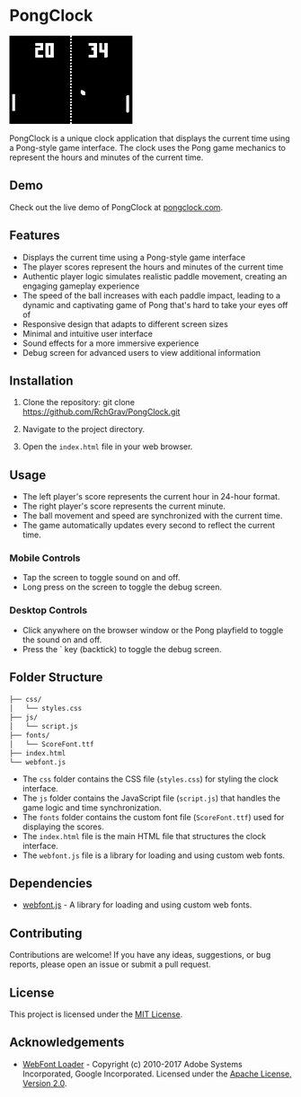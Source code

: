 # PongClock

![PongClock Demo](./assets/pongclock-demo.gif)

PongClock is a unique clock application that displays the current time using a Pong-style game interface. The clock uses the Pong game mechanics to represent the hours and minutes of the current time.

## Demo

Check out the live demo of PongClock at [pongclock.com](https://pongclock.com).

## Features

- Displays the current time using a Pong-style game interface
- The player scores represent the hours and minutes of the current time
- Authentic player logic simulates realistic paddle movement, creating an engaging gameplay experience
- The speed of the ball increases with each paddle impact, leading to a dynamic and captivating game of Pong that's hard to take your eyes off of
- Responsive design that adapts to different screen sizes
- Minimal and intuitive user interface
- Sound effects for a more immersive experience
- Debug screen for advanced users to view additional information

## Installation

1. Clone the repository:
git clone https://github.com/RchGrav/PongClock.git

2. Navigate to the project directory.

3. Open the `index.html` file in your web browser.

## Usage

- The left player's score represents the current hour in 24-hour format.
- The right player's score represents the current minute.
- The ball movement and speed are synchronized with the current time.
- The game automatically updates every second to reflect the current time.

### Mobile Controls
- Tap the screen to toggle sound on and off.
- Long press on the screen to toggle the debug screen.

### Desktop Controls
- Click anywhere on the browser window or the Pong playfield to toggle the sound on and off.
- Press the \` key (backtick) to toggle the debug screen.

## Folder Structure
```PongClock/
├── css/
│   └── styles.css
├── js/
│   └── script.js
├── fonts/
│   └── ScoreFont.ttf
├── index.html
└── webfont.js
```

- The `css` folder contains the CSS file (`styles.css`) for styling the clock interface.
- The `js` folder contains the JavaScript file (`script.js`) that handles the game logic and time synchronization.
- The `fonts` folder contains the custom font file (`ScoreFont.ttf`) used for displaying the scores.
- The `index.html` file is the main HTML file that structures the clock interface.
- The `webfont.js` file is a library for loading and using custom web fonts.

## Dependencies

- [webfont.js](https://github.com/typekit/webfontloader) - A library for loading and using custom web fonts.

## Contributing

Contributions are welcome! If you have any ideas, suggestions, or bug reports, please open an issue or submit a pull request.

## License

This project is licensed under the [MIT License](LICENSE).

## Acknowledgements

- [WebFont Loader](https://github.com/typekit/webfontloader) - Copyright (c) 2010-2017 Adobe Systems Incorporated, Google Incorporated.
  Licensed under the [Apache License, Version 2.0](https://github.com/typekit/webfontloader/blob/master/LICENSE).


